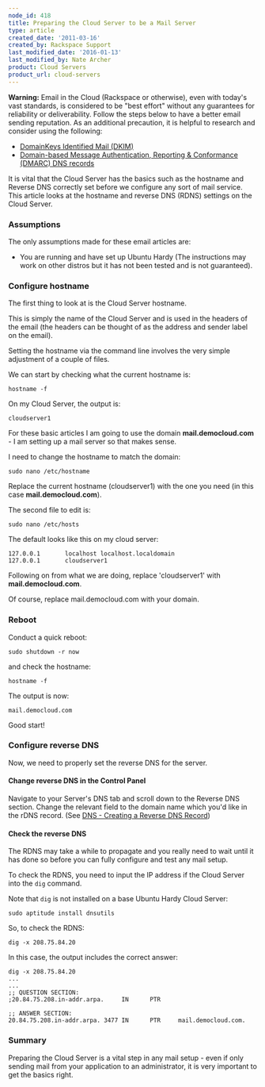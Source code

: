 ```yaml
---
node_id: 418
title: Preparing the Cloud Server to be a Mail Server
type: article
created_date: '2011-03-16'
created_by: Rackspace Support
last_modified_date: '2016-01-13'
last_modified_by: Nate Archer
product: Cloud Servers
product_url: cloud-servers
---
```


**Warning:** Email in the Cloud (Rackspace or otherwise), even with
today's vast standards, is considered to be "best effort" without any
guarantees for reliability or deliverability. Follow the steps below to
have a better email sending reputation. As an additional precaution, it
is helpful to research and consider using the following:

-   [DomainKeys Identified Mail (DKIM)](/how-to/rackspace-cloud-dns-additional-resources)
-   [Domain-based Message Authentication, Reporting & Conformance (DMARC) DNS records](http://www.dmarc.org/index.html)

It is vital that the Cloud Server has the basics such as the hostname
and Reverse DNS correctly set before we configure any sort of mail
service. This article looks at the hostname and reverse DNS (RDNS)
settings on the Cloud Server.

### Assumptions

The only assumptions made for these email articles are:

-  You are running and have set up Ubuntu Hardy (The instructions may work on other distros but it has not been tested and is not guaranteed).

### Configure hostname

The first thing to look at is the Cloud Server hostname.

This is simply the name of the Cloud Server and is used in the headers
of the email (the headers can be thought of as the address and sender
label on the email).

Setting the hostname via the command line involves the very simple
adjustment of a couple of files.

We can start by checking what the current hostname is:

    hostname -f

On my Cloud Server, the output is:

    cloudserver1

For these basic articles I am going to use the domain
**mail.democloud.com** - I am setting up a mail server so that makes
sense.

I need to change the hostname to match the domain:

    sudo nano /etc/hostname

Replace the current hostname (cloudserver1) with the one you need (in this case **mail.democloud.com**).

The second file to edit is:

    sudo nano /etc/hosts

The default looks like this on my cloud server:

    127.0.0.1       localhost localhost.localdomain
    127.0.0.1       cloudserver1

Following on from what we are doing, replace 'cloudserver1' with
**mail.democloud.com**.

Of course, replace mail.democloud.com with your domain.

### Reboot

Conduct a quick reboot:

    sudo shutdown -r now

and check the hostname:

    hostname -f

The output is now:

    mail.democloud.com

Good start!

### Configure reverse DNS

Now, we need to properly set the reverse DNS for the server.

#### Change reverse DNS in the Control Panel

Navigate to your Server's DNS tab and scroll down to the Reverse DNS
section. Change the relevant field to the domain name which you'd like
in the rDNS record. (See [DNS - Creating a Reverse DNS Record](/how-to/create-a-reverse-dns-record-0 "DNS - Creating a Reverse DNS Record"))

#### Check the reverse DNS

The RDNS may take a while to propagate and you really need to wait until
it has done so before you can fully configure and test any mail setup.

To check the RDNS, you need to input the IP address if the Cloud Server
into the `dig` command.

Note that `dig` is not installed on a base Ubuntu Hardy Cloud Server:

    sudo aptitude install dnsutils

So, to check the RDNS:

    dig -x 208.75.84.20

In this case, the output includes the correct answer:

    dig -x 208.75.84.20
    ...
    ...
    ;; QUESTION SECTION:
    ;20.84.75.208.in-addr.arpa.     IN      PTR

    ;; ANSWER SECTION:
    20.84.75.208.in-addr.arpa. 3477 IN      PTR     mail.democloud.com.

### Summary

Preparing the Cloud Server is a vital step in any mail setup - even if only sending mail from your application to an administrator, it is
very important to get the basics right.
